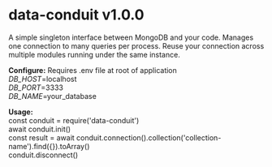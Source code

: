 # data-conduit v1.0.0
A simple singleton interface between MongoDB and your code. Manages one connection to many queries per process. Reuse your connection across multiple modules running under the same instance.

**Configure:**
Requires .env file at root of application  
*DB_HOST*=localhost  
*DB_PORT*=3333  
*DB_NAME*=your_database

**Usage:**   
const conduit = require('data-conduit')  
await conduit.init()  
const result = await conduit.connection().collection('collection-name').find({}).toArray()  
conduit.disconnect()  
